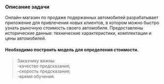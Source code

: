 ### Описание задачи

Онлайн-магазин по продаже подержанных автомобилей разрабатывает приложение для привлечения новых клиентов, в котором можно
быстро узнать рыночную стоимость своего автомобиля. Предоставлены исторические данные: технические характеристики,
комплектации и цены автомобилей.  

#### Необходимо построить модель для определения стоимости.
>Заказчику важны:  
> -качество предсказания;  
> -скорость предсказания;  
> -время обучения.  
